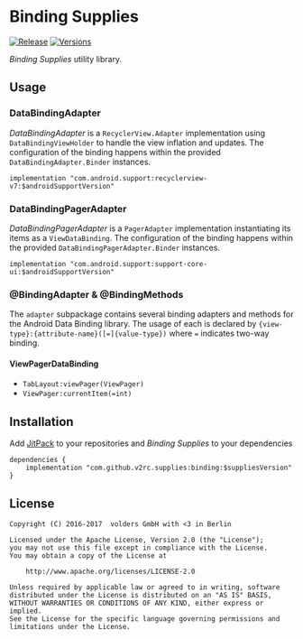 Binding Supplies
================
[![Release][1]][2]
[![Versions][3]][4]

*Binding Supplies* utility library.


Usage
-----

### DataBindingAdapter

*DataBindingAdapter* is a `RecyclerView.Adapter` implementation using `DataBindingViewHolder` to
handle the view inflation and updates. The configuration of the binding happens within the provided
`DataBindingAdapter.Binder` instances.

    implementation "com.android.support:recyclerview-v7:$androidSupportVersion"

### DataBindingPagerAdapter

*DataBindingPagerAdapter* is a `PagerAdapter` implementation instantiating its items as a
`ViewDataBinding`. The configuration of the binding happens within the provided
`DataBindingPagerAdapter.Binder` instances.

    implementation "com.android.support:support-core-ui:$androidSupportVersion"

### @BindingAdapter & @BindingMethods

The `adapter` subpackage contains several binding adapters and methods for the Android Data Binding
library. The usage of each is declared by `{view-type}:{attribute-name}([=]{value-type})` where
`=` indicates two-way binding.

#### ViewPagerDataBinding

 * `TabLayout:viewPager(ViewPager)`
 * `ViewPager:currentItem(=int)`


Installation
------------

Add [JitPack][2] to your repositories and *Binding Supplies* to your
dependencies

    dependencies {
        implementation "com.github.v2rc.supplies:binding:$suppliesVersion"
    }


License
-------

    Copyright (C) 2016-2017  volders GmbH with <3 in Berlin

    Licensed under the Apache License, Version 2.0 (the "License");
    you may not use this file except in compliance with the License.
    You may obtain a copy of the License at

        http://www.apache.org/licenses/LICENSE-2.0

    Unless required by applicable law or agreed to in writing, software
    distributed under the License is distributed on an "AS IS" BASIS,
    WITHOUT WARRANTIES OR CONDITIONS OF ANY KIND, either express or implied.
    See the License for the specific language governing permissions and
    limitations under the License.


  [1]: https://jitpack.io/v/com.github.v2rc.supplies/binding.svg
  [2]: https://jitpack.io/#com.github.v2rc.supplies/binding
  [3]: https://asapi.herokuapp.com/com.github.v2rc.supplies/binding@svg
  [4]: https://asapi.herokuapp.com/com.github.v2rc.supplies/binding
